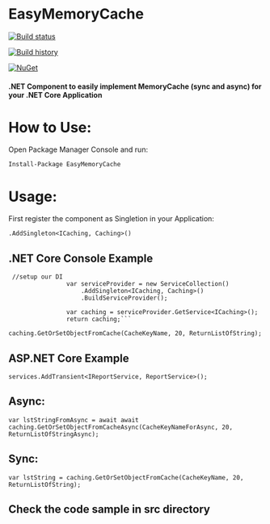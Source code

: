 # EasyMemoryCache
[![Build status](https://ci.appveyor.com/api/projects/status/leosvxv97m6cd1ki?svg=true)](https://ci.appveyor.com/project/thiagoloureiro/easymemorycache)

[![Build history](https://buildstats.info/appveyor/chart/thiagoloureiro/easymemorycache)](https://ci.appveyor.com/project/thiagoloureiro/easymemorycache/history)

[![NuGet](https://buildstats.info/nuget/EasyMemoryCache)](http://www.nuget.org/packages/EasyMemoryCache)

#### .NET Component to easily implement MemoryCache (sync and async) for your .NET Core Application

# How to Use:
Open Package Manager Console and run:

```Install-Package EasyMemoryCache```

# Usage:
First register the component as Singletion in your Application:

```.AddSingleton<ICaching, Caching>()```

## .NET Core Console Example
```
 //setup our DI
                var serviceProvider = new ServiceCollection()
                    .AddSingleton<ICaching, Caching>()
                    .BuildServiceProvider();

                var caching = serviceProvider.GetService<ICaching>();
                return caching;```

caching.GetOrSetObjectFromCache(CacheKeyName, 20, ReturnListOfString);
```
## ASP.NET Core Example
```services.AddTransient<IReportService, ReportService>();```
## Async:
```var lstStringFromAsync = await await caching.GetOrSetObjectFromCacheAsync(CacheKeyNameForAsync, 20, ReturnListOfStringAsync);```

## Sync:
```var lstString = caching.GetOrSetObjectFromCache(CacheKeyName, 20, ReturnListOfString);```

## Check the code sample in src directory
